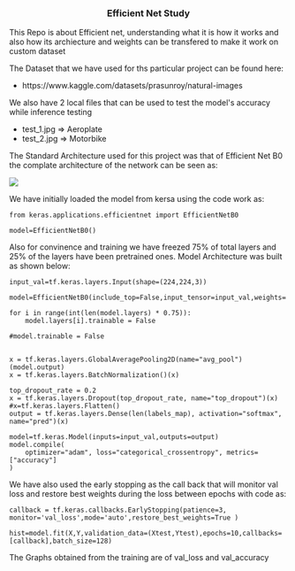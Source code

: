 <h3 align='center'> Efficient Net Study </h3>

<div align='left'> 
    <p> This Repo is about Efficient net, understanding what it is how it works and also how its archiecture and weights can be transfered to make it work on custom dataset
    </p>
    <p> The Dataset that we have used for ths particular project can be found here: </p>
        <ul>
            <li>https://www.kaggle.com/datasets/prasunroy/natural-images </li>
        </ul>
    </p>
    <p> We also have 2 local files that can be used to test the model's accuracy while inference testing </p>
    <ul>
        <li> test_1.jpg => Aeroplate </li>
        <li> test_2.jpg => Motorbike </li>
    </ul>
    <p> The Standard Architecture used for this project was that of Efficient Net B0 the complate architecture of the network can be seen as: </p>
    <img src='https://user-images.githubusercontent.com/80937266/222384110-0097b66e-ab94-4443-a90a-e68146a5f3af.png'>
</div>

<div>
    <p> We have initially loaded the model from kersa using the code work as: </p>
    
    from keras.applications.efficientnet import EfficientNetB0

    model=EfficientNetB0()
    
</div>

<div>      
    <p> Also for convinence and training we have freezed 75% of total layers and 25% of the layers have been pretrained ones.
    Model Architecture was built as shown below: </p>
    
         
    input_val=tf.keras.layers.Input(shape=(224,224,3))

    model=EfficientNetB0(include_top=False,input_tensor=input_val,weights='imagenet')

    for i in range(int(len(model.layers) * 0.75)):
        model.layers[i].trainable = False

    #model.trainable = False


    x = tf.keras.layers.GlobalAveragePooling2D(name="avg_pool")(model.output)
    x = tf.keras.layers.BatchNormalization()(x)

    top_dropout_rate = 0.2
    x = tf.keras.layers.Dropout(top_dropout_rate, name="top_dropout")(x)
    #x=tf.keras.layers.Flatten()
    output = tf.keras.layers.Dense(len(labels_map), activation="softmax", name="pred")(x)

    model=tf.keras.Model(inputs=input_val,outputs=output)
    model.compile(
        optimizer="adam", loss="categorical_crossentropy", metrics=["accuracy"]
    )
    
</div>

<div>
    <p> We have also used the early stopping as the call back that will monitor val loss and restore best weights during the loss between epochs with code as: </p>

    callback = tf.keras.callbacks.EarlyStopping(patience=3, monitor='val_loss',mode='auto',restore_best_weights=True )

    hist=model.fit(X,Y,validation_data=(Xtest,Ytest),epochs=10,callbacks=[callback],batch_size=128)
</div>

<div>
    <p> The Graphs obtained from the training are of val_loss and val_accuracy </p>
</div>

